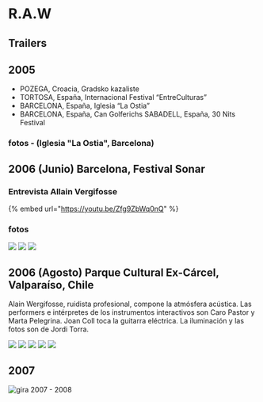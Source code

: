 # R.A.W

## Trailers



## 2005

* POZEGA, Croacia, Gradsko kazaliste 
* TORTOSA, España, Internacional Festival “EntreCulturas” 
* BARCELONA, España, Iglesia “La Ostia” 
* BARCELONA, España, Can Golferichs SABADELL, España, 30 Nits Festival

### fotos - \(Iglesia "La Ostia", Barcelona\)





## 2006 \(Junio\) Barcelona, Festival Sonar

### Entrevista Allain Vergifosse

{% embed url="https://youtu.be/Zfg9ZbWq0nQ" %}

### fotos

![](../../../.gitbook/assets/ca-2006-06-bcn-sonar-1-.jpg)
![](../../../.gitbook/assets/ca-2006-06-bcn-sonar-2-.jpg)
![](../../../.gitbook/assets/ca-2006-06-bcn-sonar-3-.jpg)

## 2006  \(Agosto\) Parque Cultural Ex-Cárcel, Valparaíso, Chile

Alain Wergifosse, ruidista profesional, compone la atmósfera acústica. Las performers e intérpretes de los instrumentos interactivos son Caro Pastor y Marta Pelegrina. Joan Coll toca la guitarra eléctrica. La iluminación y las fotos son de Jordi Torra.

![](../../../.gitbook/assets/raw-chile-1-.jpg) ![](../../../.gitbook/assets/raw-chile-2-.jpg) ![](../../../.gitbook/assets/raw-chile-4-.jpg) ![](../../../.gitbook/assets/raw-chile-5-.jpg) ![](../../../.gitbook/assets/raw-chile-3-.jpg)

## 2007

![gira 2007 - 2008 ](../../../.gitbook/assets/raw-gira-oct2007.jpg)

